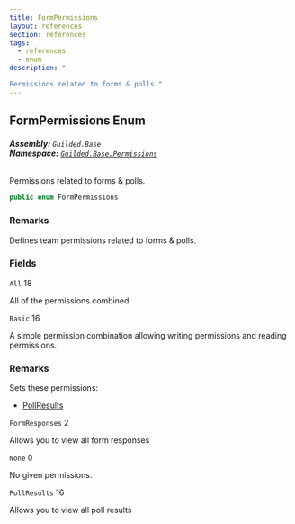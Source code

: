 ```yaml
---
title: FormPermissions
layout: references
section: references
tags:
  - references
  - enum
description: "

Permissions related to forms & polls."
---
```


## FormPermissions Enum
###### **Assembly:** `Guilded.Base`<br/>**Namespace:** [`Guilded.Base.Permissions`](Guilded.Base.Permissions.md 'Guilded.Base.Permissions')

Permissions related to forms & polls.

```csharp
public enum FormPermissions
```

### Remarks
  
Defines team permissions related to forms & polls.
### Fields

<a name='Guilded.Base.Permissions.FormPermissions.All'></a>

`All` 18

All of the permissions combined.

<a name='Guilded.Base.Permissions.FormPermissions.Basic'></a>

`Basic` 16

A simple permission combination allowing writing permissions and reading permissions.

### Remarks
  
Sets these permissions:  
- [PollResults](FormPermissions.md#Guilded.Base.Permissions.FormPermissions.PollResults 'Guilded.Base.Permissions.FormPermissions.PollResults')

<a name='Guilded.Base.Permissions.FormPermissions.FormResponses'></a>

`FormResponses` 2

Allows you to view all form responses

<a name='Guilded.Base.Permissions.FormPermissions.None'></a>

`None` 0

No given permissions.

<a name='Guilded.Base.Permissions.FormPermissions.PollResults'></a>

`PollResults` 16

Allows you to view all poll results